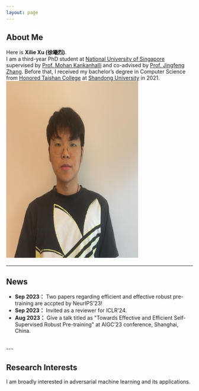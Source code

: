 ```yaml
---
layout: page
---
```


## About Me
Here is **Xilie Xu (徐曦烈)**. <br/>
I am a third-year PhD student at [National University of Singapore](https://www.nus.edu.sg/) supervised by [Prof. Mohan Kankanhalli](https://www.comp.nus.edu.sg/~mohan/) and co-advised by [Prof. Jingfeng Zhang](https://profiles.auckland.ac.nz/jingfeng-zhang). Before that, I received my bachelor’s degree in Computer Science from [Honored Taishan College](https://www.tsxt.sdu.edu.cn/) at [Shandong University](https://www.sdu.edu.cn/) in 2021.
<img src="/images/me.png" class="floatpic" width="360" height="480">
<br>

<!-- ## Academic Background -->

<!-- **<font color='red'>[Highlight]</font> I am looking for PhD to start in 2025 Fall. Contact me if you have any leads!** -->


<!-- - **Sep 2017 - June 2021:** Honored Taishan College, Shandong University (BEng) -->
<!-- - **Aug 2021 - Present:** School of Computing National University of Singapore (PhD Candidate) -->

<!-- <br> -->


---

## News

- **Sep 2023：** Two papers regarding efficient and effective robust pre-training are accpted by NeurIPS'23!
- **Sep 2023：** Invited as a reviewer for ICLR'24.
- **Aug 2023：** Give a talk titled as "Towards Effective and Efficient Self-Supervised Robust Pre-training" at AIGC’23 conference, Shanghai, China.

<br>
---

## Research Interests

I am broadly interested in adversarial machine learning and its applications.  <br/>

<br>

